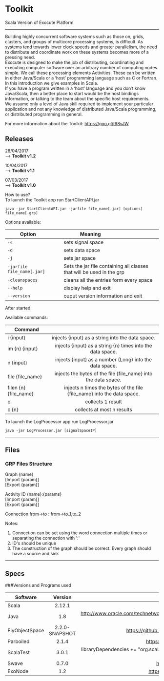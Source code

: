 # Toolkit

Scala Version of Exocute Platform

-------------------------------------------------------------------------------
Building highly concurrent software systems such as those on, grids, clusters, and groups of multicore processing systems, is difficult. As systems tend towards lower clock speeds and greater parallelism, the need to distribute and coordinate work on these systems becomes more of a pressing need.<br />
Exocute is designed to make the job of distributing, coordinating and executing computer software over an arbitrary number of computing nodes simple. We call these processing elements Activities. These can be written in either Java/Scala or a ‘host’ programming language such as C or Fortran. In this introduction we give examples in Scala. <br />
If you have a program written in a ‘host’ language and you don’t know Java/Scala, then a better place to start would be the host bindings information, or talking to the team about the specific host requirements. <br />
We assume only a level of Java skill required to implement your particular application and not any knowledge of distributed Java/Scala programming, or distributed programming in general.<br />

For more information about the Toolkit: https://goo.gl/t98vJW

## Releases

28/04/2017 <br />
--> **Toolkit v1.2** <br />

10/04/2017 <br />
--> **Toolkit v1.1** <br />

07/03/2017 <br />
--> **Toolkit v1.0** <br />

How to use? <br />
To launch the Toolkit app run StartClientAPI.jar
  ```
java -jar StartClientAPI.jar -jarfile file_name[.jar] [options] file_name[.grp]
```
Options available: <br />



| Option                           | Meaning                                 |
| ---                              | ---                                     |
| `-s`                             | sets signal space                       |
| `-d  `                           | sets data space                         |
| `-j `                            | sets jar space                          |
| `-jarfile file_name[.jar] `       | Sets the jar file containing all classes that will be used in the grp         |
| `-cleanspaces`                   | cleans all the entries form every space |
| `--help    `                     | display help and exit                   |
| `--version`                      | ouput version information and exit      |


After started:<br />

Available commands:<br />

| Command               |               | 
| -----------------     |:-------------:|
| i {input}             | injects {input} as a string into the data space. |
| im {n} {input}        | injects {input} as a string {n} times into the data space. |
| n {input}             | injects {input} as a number (Long) into the data space. |
| file {file_name}      | injects the bytes of the file {file_name} into the data space. |
| filen {n} {file_name} | injects n times the bytes of the file {file_name} into the data space. |
| c                     | collects 1 result |  
| c {n}                 | collects at most n results |  

To launch the LogProcessor app run LogProcessor.jar

  ```
java -jar LogProcessor.jar [signalSpaceIP]
```
  
  

-------------------------------------------------------------------------------

## Files

### GRP Files Structure
Graph {name}<br />
[Import {param}]<br />
[Export {param}]<br />

Activity ID {name}:{params}   
[Import {param}]              
[Export {param}]              

Connection from->to : from->to_1,to_2 

Notes: <br />
1) Connection can be set using the word connection multiple times or separating the connection with ':'<br />
2) ID's should be unique<br />
3) The construction of the graph should be correct. Every graph should have a source and sink<br />

-------------------------------------------------------------------------------

## Specs

###Versions and Programs used 

 
| Software       | Version        | Link / sbt                             |
| ---------------|:--------------:| --------------------------------------:|
| Scala          | 2.12.1         |                                        |
| Java           | 1.8            | http://www.oracle.com/technetwork/java/javase/downloads/jdk8-downloads-2133151.html   |
| FlyObjectSpace | 2.2.0-SNAPSHOT | https://github.com/fly-object-space/fly-scala   |
| Parboiled      | 2.1.4          | https://github.com/sirthias/parboiled2   |
| ScalaTest      | 3.0.1          | libraryDependencies += "org.scalatest" %% "scalatest" % "3.0.1" % "test"   |
| Swave          | 0.7.0          | https://github.com/sirthias/swave
| ExoNode        | 1.2            | https://github.com/exocute/ExoNode   |
